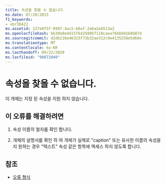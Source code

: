 ```yaml
---
title: 속성을 찾을 수 없습니다.
ms.date: 07/20/2015
f1_keywords:
- vbrID422
ms.assetid: 127e0f5f-0997-4ac5-b9af-2e6a2eb513a2
ms.openlocfilehash: bb30e8e4d15f6425805f110caea76bb601b8b07d
ms.sourcegitcommit: d2db216e46323f73b32ae312c9e4135258e5d68e
ms.translationtype: MT
ms.contentlocale: ko-KR
ms.lasthandoff: 09/22/2020
ms.locfileid: "90871040"
---
```

# <a name="property-not-found"></a>속성을 찾을 수 없습니다.

이 개체는 지정 된 속성을 지원 하지 않습니다.  
  
## <a name="to-correct-this-error"></a>이 오류를 해결하려면  
  
1. 속성 이름의 철자를 확인 합니다.  
  
2. 개체의 설명서를 확인 하 여 개체가 실제로 "caption" 또는 유사한 이름의 속성을 지 원하는 경우 "텍스트" 속성 같은 항목에 액세스 하지 않도록 합니다.  
  
## <a name="see-also"></a>참조

- [오류 형식](../../programming-guide/language-features/error-types.md)

